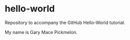 # hello-world
Repository to accompany the GitHub Hello-World tutorial. 

My name is Gary Mace Pickmelon. 
